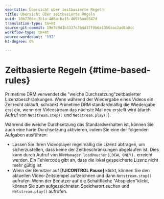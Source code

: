 ```yaml
---
seo-title: Übersicht über zeitbasierte Regeln
title: Übersicht über zeitbasierte Regeln
uuid: 10b7766e-3b1a-4d8a-ba15-46976aa0847d
translation-type: tm+mt
source-git-commit: 19e7c941b3337c3b4d37f0b6a1350aac2ad8a0cc
workflow-type: tm+mt
source-wordcount: '137'
ht-degree: 0%

---
```



# Zeitbasierte Regeln {#time-based-rules}

Primetime DRM verwendet die &quot;weiche Durchsetzung&quot;zeitbasierter Lizenzbeschränkungen. Wenn während der Wiedergabe eines Videos ein Zeitrecht abläuft, schränkt Primetime DRM standardmäßig die Wiedergabe erst ein, wenn der Videostream das nächste Mal neu erstellt wird (durch Aufruf von `Netstream.stop()` und `Netstream.play()`).

Während die weiche Durchsetzung das Standardverhalten ist, können Sie auch eine harte Durchsetzung aktivieren, indem Sie eine der folgenden Aufgaben ausführen:

* Lassen Sie Ihren Videoplayer regelmäßig die Lizenz abfragen, um sicherzustellen, dass keine der Zeitbeschränkungen abgelaufen ist. Dies kann durch Aufruf von `DRMManager.loadVoucher(LOCAL_ONLY).` erreicht werden. Ein Fehlercode gibt an, dass die lokal gespeicherte Lizenz nicht mehr gültig ist.
* Wenn der Benutzer auf **[!UICONTROL Pause]** klickt, können Sie den aktuellen Video-Zeitstempel aufzeichnen und dann `Netstream.stop()` aufrufen. Wenn der Benutzer auf die Schaltfläche &quot;Abspielen&quot;klickt, können Sie zum aufgezeichneten Speicherort suchen und `Netstream.play()` aufrufen.